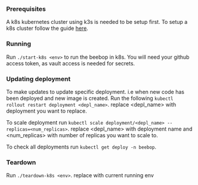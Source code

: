 ### Prerequisites

A k8s kubernetes cluster using k3s is needed to be setup first. To setup a k8s cluster follow the guide [here](https://mrc-ide.myjetbrains.com/youtrack/articles/RESIDE-A-31/Setting-up-Kubernetes-k8s-Cluster).

### Running

Run `./start-k8s <env>` to run the beebop in k8s. You will need your github access token, as vault access is needed for secrets.

### Updating deployment 

To make updates to update specific deployment. i.e when new code has been deployed and new image is created. 
Run the following `kubectl rollout restart deployment <depl_name>`. replace <depl_name> with deployment you want to replace.

To scale deployment run `kubectl scale deployment/<depl_name> --replicas=<num_replicas>`. replace <depl_name> with deployment name and <num_replicas> with number of replicas you want to scale to.

To check all deployments run `kubectl get deploy -n beebop`.
### Teardown

Run `./teardown-k8s <env>`. replace <env> with current running env
